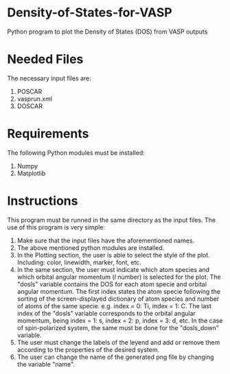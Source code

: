 # Density-of-States-for-VASP
Python program to plot the Density of States (DOS) from VASP outputs

# Needed Files
The necessary input files are:
  1.  POSCAR
  2.  vasprun.xml
  3.  DOSCAR

# Requirements  
The following Python modules must be installed:
  1.  Numpy
  2.  Matplotlib

# Instructions
This program must be runned in the same directory as the input files.
The use of this program is very simple:
1.  Make sure that the input files have the aforementioned names.
2.  The above mentioned python modules are installed.
3.  In the Plotting section, the user is able to select the style of the plot. Including: color, linewidth, marker, font, etc.
4.  In the same section, the user must indicate which atom species and which orbital angular momentum (*l* number) is selected for the plot. The "dosls" variable  contains the DOS for each atom specie and orbital angular momentum. The first index states the atom specie following the sorting of the screen-displayed dictionary of atom species and number of atoms of the same specie. e.g. index = 0: Ti, index = 1: C. The last index of the "dosls" variable corresponds to the orbital angular momentum, being index = 1: s, index = 2: p, index = 3: d, etc. In the case of spin-polarized system, the same must be done for the "dosls_down" variable.
5.  The user must change the labels of the leyend and add or remove them according to the properties of the desired system.
6.  The user can change the name of the generated png file by changing the variable "name".
